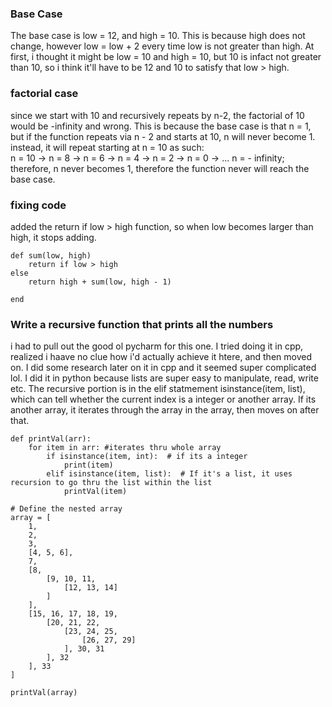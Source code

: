 ### Base Case
The base case is low = 12, and high = 10. This is because high does not change, however low = low + 2 every time low is not greater than high. At first, i thought it might be low = 10 and high = 10, but 10 is infact not greater than 10, so i think it'll have to be 12 and 10 to satisfy that low > high. 

### factorial case
since we start with 10 and recursively repeats by n-2, the factorial of 10 would be -infinity and wrong. This is because the base case is that n = 1, but if the function repeats via n - 2 and starts at 10, n will never become 1. instead, it will repeat starting at n = 10 as such:  
n = 10 -> n = 8 -> n = 6 -> n = 4 -> n = 2 -> n = 0 -> ... n = - infinity; therefore, n never becomes 1, therefore the function never will reach the base case. 

### fixing code
added the return if low > high function, so when low becomes larger than high, it stops adding. 
```
def sum(low, high)
    return if low > high
else 
    return high + sum(low, high - 1)
    
end
```

### Write a recursive function that prints all the numbers

i had to pull out the good ol pycharm for this one. I tried doing it in cpp, realized i haave no clue how i'd actually achieve it htere, and then moved on. I did some research later on it in cpp and it seemed super complicated lol. I did it in python because lists are super easy to manipulate, read, write etc. The recursive portion is in the elif statmement isinstance(item, list), which can tell whether the current index is a integer or another array. If its another array, it iterates through the array in the array, then moves on after that.

```
def printVal(arr):
    for item in arr: #iterates thru whole array
        if isinstance(item, int):  # if its a integer
            print(item)
        elif isinstance(item, list):  # If it's a list, it uses recursion to go thru the list within the list
            printVal(item)

# Define the nested array
array = [
    1, 
    2, 
    3, 
    [4, 5, 6], 
    7, 
    [8, 
        [9, 10, 11, 
            [12, 13, 14]
        ]
    ],
    [15, 16, 17, 18, 19,
        [20, 21, 22, 
            [23, 24, 25,
                [26, 27, 29]
            ], 30, 31 
        ], 32
    ], 33
]

printVal(array)
```
